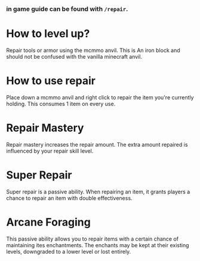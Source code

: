 ### in game guide can be found with `/repair`.

# How to level up?
Repair tools or armor using the mcmmo anvil. This is An iron block and should not be confused with the vanilla minecraft anvil.

# How to use repair
Place down a mcmmo anvil and right click to repair the item you're currently holding. This consumes 1 item on every use.

# Repair Mastery
Repair mastery increases the repair amount. The extra amount repaired is influenced by your repair skill level.

# Super Repair
Super repair is a passive ability. When repairing an item, it grants players a chance to repair an item with double effectiveness.

# Arcane Foraging
This passive ability allows you to repair items with a certain chance of maintaining ites enchantments. The enchants may be kept at their existing levels, downgraded to a lower level or lost entirely.